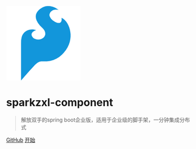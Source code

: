   ![logo](logo.png)
  # sparkzxl-component
  > 解放双手的spring boot企业版，适用于企业级的脚手架，一分钟集成分布式

  [GitHub](https://github.com/sparkzxl/sparkzxl-component)
  [开始](README.md)
